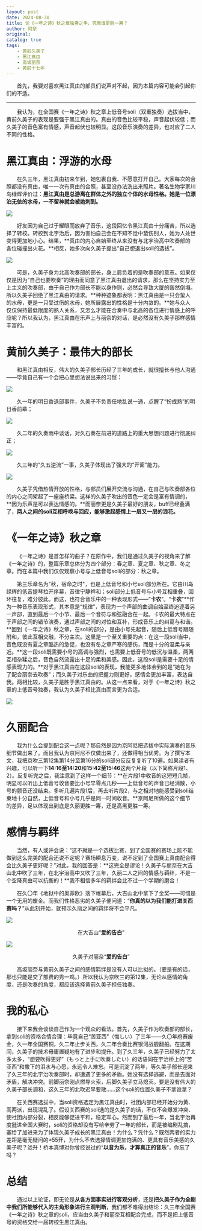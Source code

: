 ```yaml
---
layout: post
date: 2024-08-30
title: 论《一年之诗》秋之章独奏之争，究竟谁更胜一筹？
author: 阿奈
original: 
catalog: true
tags:
    - 黄前久美子
    - 黑江真由
    - 高坂丽奈
    - 黄前十七年
---
```

&emsp;&emsp;首先，我要对喜欢黑江真由的部员们说声对不起，因为本篇内容可能会引起你们的不适。

* * *

&emsp;&emsp;我认为，在全国赛《一年之诗》秋之章上低音号soli（双重独奏）选拔当中，黄前久美子的表现是要强于黑江真由的。真由的音色比较平稳，声音起伏较低；而久美子的音色富有情感，声音起伏也较明显。这段音乐演奏的差异，也对应了二人不同的性格。

# 黑江真由：浮游的水母

&emsp;&emsp;在久三年，黑江真由初来乍到，她包裹自我、不愿意打开自己。大家每次的合照都没有真由，唯一一次有真由的合照，甚至没办法洗出来照片。著名生物学家川岛绿辉评价过：**黑江真由是总游离在群体之外的独立个体的水母性格。她是一位漂泊无依的水母，一不留神就会被她刺到。**

![](/images/2024-08-30/1.jpg)

&emsp;&emsp;好友因为自己过于耀眼而放弃了音乐，这段回忆令黑江真由十分痛苦，所以选择了转校。转校到北宇治后，因为害怕自己会在不知不觉中蛰伤别人，她为人处世变得更加地小心。结果，**真由的内心自始至终从来没有与北宇治高中吹奏部的各位碰撞出火花。**相反，她多次向久美子提出“自己想退出soli的选拔”。

![](/images/2024-08-30/2.jpg)

&emsp;&emsp;可是，久美子身为北高吹奏部的部长，身上肩负着的是吹奏部的意志。如果仅仅是因为“自己也要吹奏”的理由而同意了黑江真由退出的请求，那么在坚持实力至上主义的吹奏部，由于自己作为部长不能以身作则，必然会导致大厦的轰然倒塌。所以久美子回绝了黑江真由的请求。**种种迹象都表明：黑江真由是一只会蛰人的水母，更是一只受过伤的水母，她所展露出的性格是十分内敛的。**她与众人仅仅保持最低限度的熟人关系，又怎么才能在合奏中与北高的各位进行情感上的呼应呢？所以我认为，黑江真由在乐声上与丽奈的对话，是必然没有久美子那样感情丰富的。

# 黄前久美子：最伟大的部长

&emsp;&emsp;和黑江真由相反，伟大的久美子部长历经了三年的成长，就很擅长与他人沟通——毕竟自己有一个会把心里想法说出来的习惯：

![](/images/2024-08-30/3.jpg)

&emsp;&emsp;久一年的明日香退部事件，久美子不负责任地乱说一通，点醒了“扮成熟”的明日香前辈；

![](/images/2024-08-30/4.jpg)

&emsp;&emsp;久二年的久奏雨中谈话，对久石奏在前进的道路上的重大思想问题进行彻底纠正；

![](/images/2024-08-30/5.jpg)

&emsp;&emsp;久三年的“久五逆流”一事，久美子体现出了强大的“开窗”能力。

![](/images/2024-08-30/6.jpg)

&emsp;&emsp;久美子凭借热情开放的性格，与部员们展开交流与沟通，在自己与吹奏部各位的内心之间架起了一座座桥梁。这样的久美子吹出的音色一定会是富有情调的，**因为乐声是可以表达情感的。**而丽奈更是久美子最好的朋友，buff已经叠满了，**两人之间的soli互相呼唤与回应，能够激起感情上一层又一层的浪花。**

# 《一年之诗》秋之章

&emsp;&emsp;《一年之诗》是首怎样的曲子？在原作中，我们是通过久美子的视角来了解《一年之诗》的，整篇乐章总体分为四个部分：春之章、夏之章、秋之章、冬之章。而在本篇中我们仅仅观察小号与上低音号soli的部分：秋之章。

&emsp;&emsp;第三乐章名为"秋，宿命之时"，也是上低音号和小号soli部分所在。它由川岛绿辉的低音提琴拉开序幕，音律宁静祥和；soli部分上低音号与小号互相重叠，回环往复，难分彼此。而这，也符合音乐中的一种表现形式——“**卡农**”。“**卡农**”**作为一种音乐表现形式，其本意是“规律”，表现为一个声部的曲调自始至终追逐着另一声部，直到最后一个小节、最后一个音符与和弦融合在一起。‌卡农的最大特点在于声部之间的错节演奏，通过声部之间的对位和互补，形成音乐上的纠葛与和谐。**回到《一年之诗》秋之章，在soli的部分，是由小号先起音，随后上低音号跟随附和，彼此互相交融，不分主次。这里是一个至关重要的点：在这一段soli当中，音色既没有夏之章酷热的急促，也没有冬之章严寒的感伤，而是十分的温柔与亲近。**这一段soli既需要小号的高调与强烈，也需要上低音号的低沉与温柔，两两互相杂糅之后，音色自然流露出十足的柔和美感。因此，这段soli是需要十足的情感表现力的。**对于黑江真由在这段soli的表现，我能更多地体会到的是“她在为了配合丽奈去吹奏”；而久美子对乐曲的把握力则更好，感情会更加丰富，表达自我。两相比较，久美子是胜于黑江真由的。从这一点来看，对于《一年之诗》秋之章的上低音号独奏，我认为久美子相比真由而言更为合适。

![](/images/2024-08-30/7.jpg)

# 久丽配合

&emsp;&emsp;我为什么会提到配合这一点呢？那自然是因为京阿尼把选拔中实际演奏的音乐细节做出来了。而且我认为京阿尼不仅做出来了，还做得相当优秀。为了撰写本文，我把京吹三第12集第14分至第16分的soli部分反反复复听了10遍。如果读者有兴趣，可以听一下**14:16至14:20**和**15:42至15:46**这两个片段（以下简称片段1、2）。反复听完之后，我注意到了这样一个细节：**在片段1中收音的这短短几帧，明显可以听出上低音号收音要比小号早零点几秒——上低音号的声音已经消散，小号的颤音还没结束。多听几遍片段1后，再去听片段2，与之相对地能感受到soli结束地十分自然，上低音号和小号几乎是同一时间收音。**京阿尼所做的这个细节的差异，足以体现出到底是久丽更胜一筹，还是高黑更胜一筹。

# 感情与羁绊

&emsp;&emsp;当然，有人或许会说：“这不就是一个选拔比赛，到了全国赛的赛场上能不能做到这么完美的配合还说不定呢？赛场瞬息万变，说不定到了全国赛上真由配合得会比久美子更好呢？”对此，我的回答是：**这完全是谬论！久美子与丽奈在大吉山北中吹了三年，在北宇治高中又吹了三年，久丽二人之间的情感与羁绊，不是一个空降真由可以抗衡的！**我不相信多年的羁绊会比不过一个学期的磨合！

&emsp;&emsp;在久〇年《地狱中的奥菲欧》落下帷幕后，大吉山北中拿下了金奖——可惜是一个无用的废金。而我们性格恶劣的久美子便问道：“**你真的以为我们能打进关西赛吗？**”从此刻开始，就预示久丽之间的羁绊将不会平凡。

![](/images/2024-08-30/8.jpg)
<center>在大吉山“<b>爱的告白</b>”</center>

![](/images/2024-08-30/9.jpg)
<center>久美子对丽奈“<b>爱的告白</b>”</center>

&emsp;&emsp;高坂丽奈与黄前久美子之间的感情羁绊是没有人可以比拟的。（要是有的话，那也只能是交了部费的秀一鸡。）所以我认为京吹三的第12集，无论从感情的角度，还是吹奏的角度，都应该选择黄前久美子担任独奏。

# 我的私心

&emsp;&emsp;接下来我会谈谈自己作为一个观众的看法。首先，久美子作为吹奏部的部长，拿到soli的资格合情合理：毕竟自己“苦亚西”（悔しい）了三年——久〇年府赛废金，久一年全国赛铜，久二年止步关西，久二年合奏比赛银河战舰翻船。在这期间，久美子的技术毋庸置疑地有了进步和提升。到了久三年，久美子已经努力了太多太多，“想要吹得更好”（もっと上手に吹奏したい）的话语同在宇治桥上的“苦亚西”和撒下的泪水与心愿，永远令人难忘。可是沉淀了两年，等久美子部长迎来了久三年的北宇治吹奏部时，却遭遇了更多的矛盾。她没有选择逃避，而是去面对矛盾，解决冲突。前脚丽奈刚点燃导火索，后脚久美子立马熄灭。要是没有伟大的久美子部长调和，这久三年的北吹迟早要散……这个soli的位置久美子不拿谁拿？

&emsp;&emsp;在关西赛选拔中，当soli资格选定为黑江真由时，社团内部已经开始分为黄、高两派，出现混乱了。假设关西赛的soli选的是久美子的话，不仅不会爆发冲突、使社团内部分裂，相反能够促进平和，稳定军心。然而到了最后一年，当北宇治再度挺进全国大赛时，soli的资格却没有写给辛劳了一年的部长，而是被编剧乱搞，塞给了加进来为了体现久美子成长的黑江真由！为什么？凭什么？既然两者的实力差距是毫无疑问的≈55开，为什么不去选择情调更加饱满的、更具有音乐美感的久美子呢？泷升！桥本真博对你曾经说过的“**以音为乐，才算真正的音乐**”，你忘了吗？

# 总结

&emsp;&emsp;通过以上论证，即无论是**从各方面事实进行客观分析**，还是**把久美子作为全剧中我们所能够代入的主角形象进行主观判断**，我们都不难得出结论：久三年全国赛《一年之诗》秋之章的soli，应当由久美子和丽奈互相配合完成，而不是把上低音号的资格交给一届转校生黑江真由。
